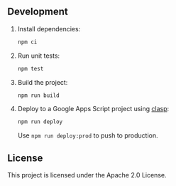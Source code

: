 ## Development

1. Install dependencies:
   ```sh
   npm ci
   ```
2. Run unit tests:
   ```sh
   npm test
   ```
3. Build the project:
   ```sh
   npm run build
   ```
4. Deploy to a Google Apps Script project using [clasp](https://github.com/google/clasp):
   ```sh
   npm run deploy
   ```
   Use `npm run deploy:prod` to push to production.

## License

This project is licensed under the Apache 2.0 License.
